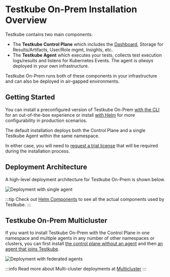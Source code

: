 # Testkube On-Prem Installation Overview 

Testkube contains two main components:

- The **Testkube Control Plane** which includes the [Dashboard](/articles/testkube-dashboard-explore), Storage for Results/Artifacts, User/Role mgmt, Insights, etc.
- The **Testkube Agent** which executes your tests, collects test execution logs/results and listens for Kubernetes Events. The agent is _always_
  deployed in your own infrastructure.

Testkube On-Prem runs both of these components in your infrastructure and can also be deployed in air-gapped environments.

## Getting Started

You can install a preconfigured version of Testkube On-Prem [with the CLI][install-cli] for an out-of-the-box experience
or install [with Helm][install-helm] for more configurability in production scenarios.

The default installation deploys both the Control Plane and a single Testkube Agent within the same namespace.

In either case, you will need to [request a trial license](https://testkube.io/download) that will be required during the installation process.

## Deployment Architecture

A high-level deployment architecture for Testkube On-Prem is shown below.

![Deployment with single agent](../../img/architecture-default.jpeg)

:::tip
Check out [Helm Components](/articles/helm-components) to see all the actual components used by Testkube.
:::

## Testkube On-Prem Multicluster

If you want to install Testkube On-Prem with the Control Plane in one namespace and multiple agents in any number of 
other namespaces or clusters, you can first install [the control plane without an agent][deploy-minimal] and then [an agent that joins Testkube][deploy-agent].

![Deployment with federated agents](../../img/architecture-federated.jpeg)

:::info
Read more about Multi-cluster deployments at [Multicluster](/articles/install/multi-cluster)
:::

[install-cli]: /articles/install/install-with-cli
[install-helm]: /articles/install/install-with-helm
[deploy-standalone]: /articles/install/standalone-agent
[deploy-minimal]: /articles/install/multi-cluster#deploy-a-control-plane-without-an-agent
[deploy-agent]: /articles/install/multi-cluster#deploy-an-agent-that-will-join-testkube
[deploy-demo]: /articles/install/install-with-cli#deploy-an-on-prem-demo
[testkube-repo]: https://github.com/kubeshop/testkube
